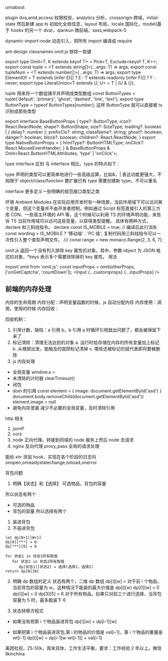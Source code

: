 umiabout

plugin dva,antd,access 权限校验，analytics 分析，crossorigin 跨域，initial-state 然后新建 app.ts 初始化全局信息，layout 布局，locale 国际化，model(基于 hooks 的另一个 dva)，qiankun 微前端，sass,webpack-5

dynamic-import-node 动态引入，把所有 import 编译成 require

ant-design
classnames omit.js 排除一些键

export type Omit<T, K extends keyof T> = Pick<T, Exclude<keyof T, K>>;
export const tuple = <T extends string[]>(...args: T) => args;
export const tupleNum = <T extends number[]>(...args: T) => args;
export type ElementOf<T> = T extends (infer E)[] ? E : T extends readonly (infer F)[] ? F : never;
export type LiteralUnion<T extends U, U> = T | (U & {});

tuple 用来将一个数组铺平并声明成类型数组
const ButtonTypes = tuple('default', 'primary', 'ghost', 'dashed', 'link', 'text');
export type ButtonType = typeof ButtonTypes[number];
这样 ButtonType 就可以直接被 ts 识别成那些类型

<!-- 定义属性类型，排除原生节点的一些属性 -->

export interface BaseButtonProps {
type?: ButtonType;
icon?: React.ReactNode;
shape?: ButtonShape;
size?: SizeType;
loading?: boolean | { delay?: number };
prefixCls?: string;
className?: string;
ghost?: boolean;
danger?: boolean;
block?: boolean;
children?: React.ReactNode;
}
export type NativeButtonProps = {
htmlType?: ButtonHTMLType;
onClick?: React.MouseEventHandler<HTMLElement>;
} & BaseButtonProps &
Omit<React.ButtonHTMLAttributes<any>, 'type' | 'onClick'>;

type interface 区别
与 interface 相比，type 的特点如下：

type 声明的类型可以更简单地进行一些高级运算，比如&，|
表达功能更强大，不局限于 object/class/function
要扩展已有 type 需要创建新 type，不可以重名

interface 更多定义一些明确的规范接口类型之类

环境 Ambient Modules
在实际应用开发时有一种场景，当前作用域下可以访问某个变量，但这个变量并不由开发者控制。例如通过 Script 标签直接引入的第三方库 CDN、一些宿主环境的 API 等。这个时候可以利用 TS 的环境声明功能，来告诉 TS 当前作用域可以访问这些变量，以获得类型提醒。
具体有两种方式，declare 和三斜线指令。
declare const IS_MOBILE = true; // 编译后此行消失
const wording = IS_MOBILE ? '移动端' : 'PC 端';
复制代码用三斜线指令可以一次性引入整个类型声明文件。
/// <reference path="../typings/monaco.d.ts" />
const range = new monaco.Range(2, 3, 6, 7);

omit.js
返回一个没有列入排除 key 属性的对象。其中，参数 object 为 JSON 格式的对象，\*keys 表示多个需要排除掉的 key 属性。
用法

import omit from 'omit.js';
const inputProps = omit(otherProps, ['onGetCaptcha', 'countDown']);
<Input {...customprops} {...inputProps} />

## 前端的内存处理

内存的生命周期
内存分配：声明变量函数的时候，js 自动分配内存
内存使用：调用，使用的时候
内存回收：

回收机制：

1. 引用计数，缺陷：a 引用 b，b 引用 a 时循环引用就出问题了，都会被保留下来了
2. 标记清除：清理无法达到的对象
   a. 运行时给存储在内存的所有变量加上标记
   b. 从根部出发，能触及的就把标记清掉
   c. 哪些还被标记的就代表即将要被删除
3. js 内存处理

- 全局变量 window.a =
- 未清除的计时器 clearTimeout()
- 闭包
- dom 的引用
  const element = {
  image: document.getElementById('asd')
  }
  document.body.removeChild(document.getElementById('asd'))
  element.image = null
- 避免内存泄漏
  减少不必要的全局变量，及时清除引用

http 相关

1. jsonP
2. cors
3. node 正向代理，转接到同域的 node 服务上然后 node 去请求
4. nginx 反向代理 proxy_pass
   全局的请求处理

能给 xhr 添加 hook，实现在各个阶段的日志吗
onopen,onreadystatechange,onload,onerror

背包问题

1. 明确【状态】和【选择】
   可选物品，背包的容量

所以状态有两个

- 可选的物品
- 背包的容量
  所以选择有两个

1. 装进背包
2. 不装进背包

```
let dp[N+1][W+1]
dp[0][***] = 0
dp[***][0] = 0

for 状态1 in 状态1所有取值
   for 状态2 in 状态2所有取值
      dp[状态1][状态2] = 选择(选择1，选择2)
return dp[N][W]
```

2. 明确 dp 数组的定义
   状态有两个，二维 dp 数组
   dp[i][w] = 对于前 i 个物品，当前背包的容量为 w，这种情况下能装的最大价值是 dp[i][w]
   dp[0][w] = 0
   dp[i][w] = 0
   dp[3][5] = 6 对于所有物品，如果只对前三个进行选择，当背包容量为 5 时，最多能装下 6

3. 状态转移方程式

- 如果没有把第 i 个物品装进背包
  dp[i][w] = dp[i-1][w]

- 如果把第 i 个物品装进背包,第 i 的物品的价值是 val[i-1]，第 i 个物品的重量是 wt[i-1]
  dp[i][w] = dp[i-1]w-wt[i-1]] + val[i-1]

美团社招，25-50k，周末双休，工作生活平衡，要求：工作经验 2 年以上。微信 llkinchina
